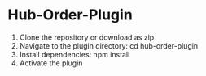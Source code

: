 # Hub-Order-Plugin
1. Clone the repository or download as zip
2. Navigate to the plugin directory: cd hub-order-plugin
3. Install dependencies: npm install
4. Activate the plugin
